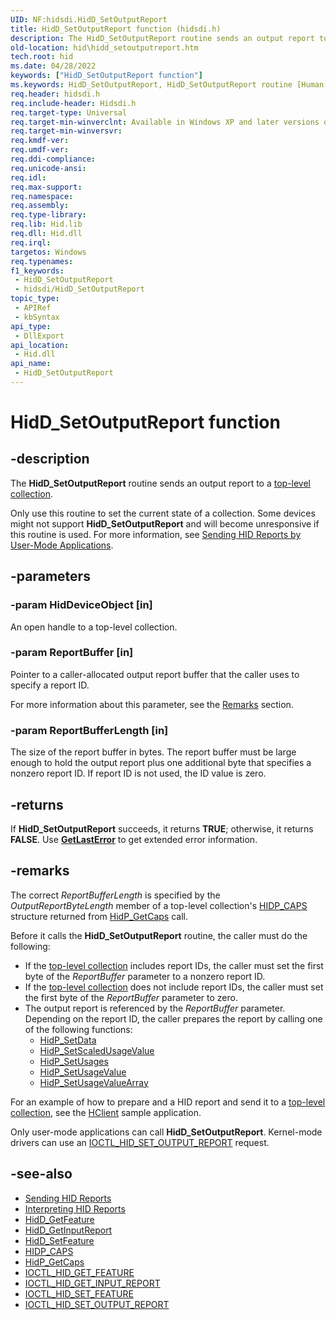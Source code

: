```yaml
---
UID: NF:hidsdi.HidD_SetOutputReport
title: HidD_SetOutputReport function (hidsdi.h)
description: The HidD_SetOutputReport routine sends an output report to a top-level collection.
old-location: hid\hidd_setoutputreport.htm
tech.root: hid
ms.date: 04/28/2022
keywords: ["HidD_SetOutputReport function"]
ms.keywords: HidD_SetOutputReport, HidD_SetOutputReport routine [Human Input Devices], hid.hidd_setoutputreport, hidfunc_eb711fe9-fdf1-4757-90c1-6c4e115f3805.xml, hidsdi/HidD_SetOutputReport
req.header: hidsdi.h
req.include-header: Hidsdi.h
req.target-type: Universal
req.target-min-winverclnt: Available in Windows XP and later versions of Windows.
req.target-min-winversvr: 
req.kmdf-ver: 
req.umdf-ver: 
req.ddi-compliance: 
req.unicode-ansi: 
req.idl: 
req.max-support: 
req.namespace: 
req.assembly: 
req.type-library: 
req.lib: Hid.lib
req.dll: Hid.dll
req.irql: 
targetos: Windows
req.typenames: 
f1_keywords:
 - HidD_SetOutputReport
 - hidsdi/HidD_SetOutputReport
topic_type:
 - APIRef
 - kbSyntax
api_type:
 - DllExport
api_location:
 - Hid.dll
api_name:
 - HidD_SetOutputReport
---
```


# HidD_SetOutputReport function

## -description

The **HidD_SetOutputReport** routine sends an output report to a [top-level collection](/windows-hardware/drivers/hid/top-level-collections).

Only use this routine to set the current state of a collection. Some devices might not support **HidD_SetOutputReport** and will become unresponsive if this routine is used. For more information, see [Sending HID Reports by User-Mode Applications](/windows-hardware/drivers/hid/sending-hid-reports#sending-hid-reports-by-user-mode-applications).

## -parameters

### -param HidDeviceObject [in]

An open handle to a top-level collection.

### -param ReportBuffer [in]

Pointer to a caller-allocated output report buffer that the caller uses to specify a report ID.

For more information about this parameter, see the [Remarks](#remarks) section.

### -param ReportBufferLength [in]

The size of the report buffer in bytes. The report buffer must be large enough to hold the output report plus one additional byte that specifies a nonzero report ID. If report ID is not used, the ID value is zero.

## -returns

If **HidD_SetOutputReport** succeeds, it returns **TRUE**; otherwise, it returns **FALSE**. Use **[GetLastError](/windows/win32/api/errhandlingapi/nf-errhandlingapi-getlasterror)** to get extended error information.

## -remarks

The correct _ReportBufferLength_ is specified by the _OutputReportByteLength_ member of a top-level collection's [HIDP_CAPS](../hidpi/ns-hidpi-_hidp_caps.md) structure returned from [HidP_GetCaps](../hidpi/nf-hidpi-hidp_getcaps.md) call.

Before it calls the **HidD_SetOutputReport** routine, the caller must do the following:

- If the [top-level collection](/windows-hardware/drivers/hid/top-level-collections) includes report IDs, the caller must set the first byte of the *ReportBuffer* parameter to a nonzero report ID.
- If the [top-level collection](/windows-hardware/drivers/hid/top-level-collections) does not include report IDs, the caller must set the first byte of the *ReportBuffer* parameter to zero.
- The output report is referenced by the *ReportBuffer* parameter. Depending on the report ID, the caller prepares the report by calling one of the following functions:
    - [HidP_SetData](../hidpi/nf-hidpi-hidp_setdata.md)
    - [HidP_SetScaledUsageValue](../hidpi/nf-hidpi-hidp_setscaledusagevalue.md)
    - [HidP_SetUsages](../hidpi/nf-hidpi-hidp_setusages.md)
    - [HidP_SetUsageValue](../hidpi/nf-hidpi-hidp_setusagevalue.md)
    - [HidP_SetUsageValueArray](../hidpi/nf-hidpi-hidp_setusagevaluearray.md)

For an example of how to prepare and a HID report and send it to a [top-level collection](/windows-hardware/drivers/hid/top-level-collections), see the [HClient](/samples/microsoft/windows-driver-samples/hclient-sample-application/) sample application.

Only user-mode applications can call **HidD_SetOutputReport**. Kernel-mode drivers can use an [IOCTL_HID_SET_OUTPUT_REPORT](../hidclass/ni-hidclass-ioctl_hid_set_output_report.md) request.

## -see-also

- [Sending HID Reports](/windows-hardware/drivers/hid/sending-hid-reports)
- [Interpreting HID Reports](/windows-hardware/drivers/hid/interpreting-hid-reports)
- [HidD_GetFeature](./nf-hidsdi-hidd_getfeature.md)
- [HidD_GetInputReport](./nf-hidsdi-hidd_getinputreport.md)
- [HidD_SetFeature](./nf-hidsdi-hidd_setfeature.md)
- [HIDP_CAPS](../hidpi/ns-hidpi-_hidp_caps.md)
- [HidP_GetCaps](../hidpi/nf-hidpi-hidp_getcaps.md)
- [IOCTL_HID_GET_FEATURE](../hidclass/ni-hidclass-ioctl_hid_get_feature.md)
- [IOCTL_HID_GET_INPUT_REPORT](../hidclass/ni-hidclass-ioctl_hid_get_input_report.md)
- [IOCTL_HID_SET_FEATURE](../hidclass/ni-hidclass-ioctl_hid_set_feature.md)
- [IOCTL_HID_SET_OUTPUT_REPORT](../hidclass/ni-hidclass-ioctl_hid_set_output_report.md)
